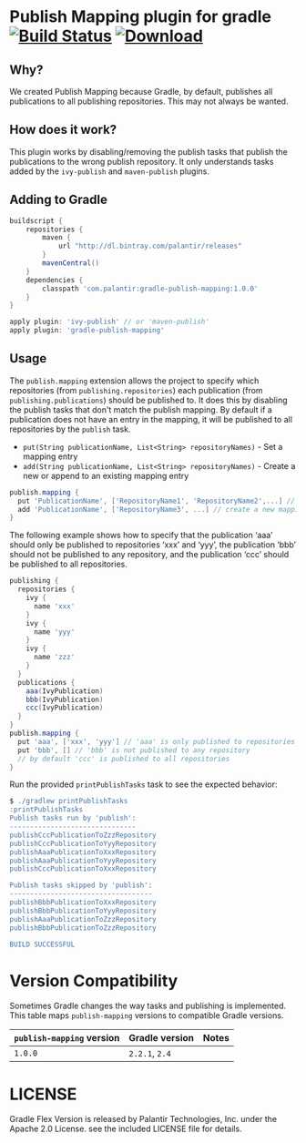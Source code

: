 # Publish Mapping plugin for gradle [![Build Status](https://travis-ci.org/palantir/gradle-publish-mapping.svg?branch=master)](https://travis-ci.org/palantir/gradle-publish-mapping) [![Download](https://api.bintray.com/packages/palantir/releases/gradle-publish-mapping/images/download.svg) ](https://bintray.com/palantir/releases/gradle-publish-mapping/_latestVersion)

## Why?
We created Publish Mapping because Gradle, by default, publishes all publications to
all publishing repositories.  This may not always be wanted.

## How does it work?
This plugin works by disabling/removing the publish tasks that publish the publications to
the wrong publish repository.  It only understands tasks added by the ``ivy-publish`` and ``maven-publish`` plugins.

## Adding to Gradle

```gradle
buildscript {
	repositories {
		maven {
			url "http://dl.bintray.com/palantir/releases"
		}
		mavenCentral()
	}
	dependencies {
		classpath 'com.palantir:gradle-publish-mapping:1.0.0'
	}
}

apply plugin: 'ivy-publish' // or 'maven-publish'
apply plugin: 'gradle-publish-mapping'
```

## Usage

The ``publish.mapping`` extension allows the project to specify which repositories (from ``publishing.repositories``) each publication (from ``publishing.publications``)
should be published to.  It does this by disabling the publish tasks that don't match
the publish mapping.  By default if a publication does not have an entry in the mapping,
it will be published to all repositories by the ``publish`` task.

* ``put(String publicationName, List<String> repositoryNames)`` - Set a mapping entry
* ``add(String publicationName, List<String> repositoryNames)`` - Create a new or append to an existing mapping entry

```gradle
publish.mapping {
  put 'PublicationName', ['RepositoryName1', 'RepositoryName2',...] // set a mapping entry
  add 'PublicationName', ['RepositoryName3', ...] // create a new mapping entry or append to an existing one
}
```

The following example shows how to specify that the publication ‘aaa’ should only be published to repositories ‘xxx’ and ‘yyy’, the publication ‘bbb’ should not be published to any repository, and the publication ‘ccc’ should be published to all repositories.

```gradle
publishing {
  repositories {
    ivy {
      name 'xxx'
    }
    ivy {
      name 'yyy'
    }
    ivy {
      name 'zzz'
    }
  }
  publications {
    aaa(IvyPublication)
    bbb(IvyPublication)
    ccc(IvyPublication)
  }
}
publish.mapping {
  put 'aaa', ['xxx', 'yyy'] // 'aaa' is only published to repositories 'xxx' and 'yyy'
  put 'bbb', [] // 'bbb' is not published to any repository
  // by default 'ccc' is published to all repositories
}
```

Run the provided ``printPublishTasks`` task to see the expected behavior:

```gradle
$ ./gradlew printPublishTasks
:printPublishTasks
Publish tasks run by 'publish':
-------------------------------
publishCccPublicationToZzzRepository
publishCccPublicationToYyyRepository
publishAaaPublicationToXxxRepository
publishAaaPublicationToYyyRepository
publishCccPublicationToXxxRepository

Publish tasks skipped by 'publish':
-----------------------------------
publishBbbPublicationToXxxRepository
publishBbbPublicationToYyyRepository
publishAaaPublicationToZzzRepository
publishBbbPublicationToZzzRepository

BUILD SUCCESSFUL
```

# Version Compatibility

Sometimes Gradle changes the way tasks and publishing is implemented.  This table
maps ``publish-mapping`` versions to compatible Gradle versions.

| ``publish-mapping`` version | Gradle version | Notes |
| --------------------------- | -------------- | ----- |
| ``1.0.0``                       | ``2.2.1``, ``2.4``     | &nbsp; |

# LICENSE

Gradle Flex Version is released by Palantir Technologies, Inc. under the Apache 2.0 License. see the included LICENSE file for details.
